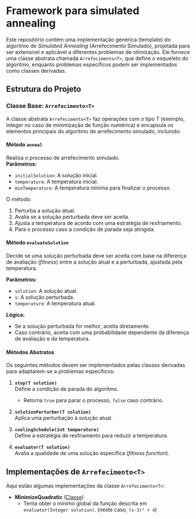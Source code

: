 # Framework para simulated annealing

Este repositório contém uma implementação genérica (template) do algoritmo de *Simulated Annealing* (Arrefecimento Simulado),
projetada para ser extensível e aplicável a diferentes problemas de otimização. Ele fornece uma classe abstrata chamada
`Arrefecimento<T>`, que define o esqueleto do algoritmo, enquanto problemas específicos podem ser implementados como
classes derivadas.

## Estrutura do Projeto

### Classe Base: `Arrefecimento<T>`

A classe abstrata `Arrefecimento<T>` faz operações com o tipo T (exemplo, Integer no caso de minimização de função numérica) e encapsula os elementos principais do algoritmo de arrefecimento simulado, incluindo:

#### **Método `anneal`**

Realiza o processo de arrefecimento simulado.  
**Parâmetros:**

- `initialSolution`: A solução inicial.
- `temperature`: A temperatura inicial.
- `minTemperature`: A temperatura mínima para finalizar o processo.

O método:

1. Perturba a solução atual.
2. Avalia se a solução perturbada deve ser aceita.
3. Ajusta a temperatura de acordo com uma estratégia de resfriamento.
4. Para o processo caso a condição de parada seja atingida.

#### **Método `evaluateSolution`**

Decide se uma solução perturbada deve ser aceita com base na diferença de avaliação (*fitness*) entre a solução atual e
a perturbada, ajustada pela temperatura.

**Parâmetros:**

- `solution`: A solução atual.
- `s`: A solução perturbada.
- `temperature`: A temperatura atual.

**Lógica:**

- Se a solução perturbada for melhor, aceita diretamente.
- Caso contrário, aceita com uma probabilidade dependente da diferença de avaliação e da temperatura.

#### Métodos Abstratos

Os seguintes métodos devem ser implementados pelas classes derivadas para adaptarem-se a problemas específicos:

1. **`stop(T solution)`**  
   Define a condição de parada do algoritmo.
    - Retorna `true` para parar o processo, `false` caso contrário.

2. **`solutionPerturber(T solution)`**  
   Aplica uma perturbação à solução atual.

3. **`coolingSchedule(int temperature)`**  
   Define a estratégia de resfriamento para reduzir a temperatura.

4. **`evaluator(T solution)`**  
   Avalia a qualidade de uma solução específica (*fitness function*).

## Implementações de `Arrefecimento<T>`

Aqui estão algumas implementações da classe `Arrefecimento<T>`:

- **MinimizeQuadratic** ([Classe](https://github.com/danielbmancini/AnnealingInterface/blob/master/src/MinimizeQuadratic.java))  
   * Tenta obter o mínimo global da função descrita em `evaluator(Integer solution)`. (neste caso, `(x-3)² + 4`)

